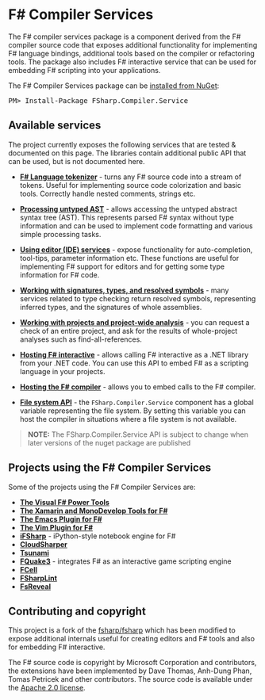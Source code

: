 F# Compiler Services
====================

The F# compiler services package is a component derived from the F# compiler source code that
exposes additional functionality for implementing F# language bindings, additional
tools based on the compiler or refactoring tools. The package also includes F# 
interactive service that can be used for embedding F# scripting into your applications.

<div class="row">
  <div class="span1"></div>
  <div class="span6">
    <div class="well well-small" id="nuget">
      The F# Compiler Services package can be <a href="https://nuget.org/packages/FSharp.Compiler.Service">installed from NuGet</a>:
      <pre>PM> Install-Package FSharp.Compiler.Service</pre>
    </div>
  </div>
  <div class="span1"></div>
</div>

Available services
------------------

The project currently exposes the following services that are tested & documented on this page.
The libraries contain additional public API that can be used, but is not documented here.

 * [**F# Language tokenizer**](tokenizer.html) - turns any F# source code into a stream of tokens.
   Useful for implementing source code colorization and basic tools. Correctly handle nested 
   comments, strings etc.

 * [**Processing untyped AST**](untypedtree.html) - allows accessing the untyped abstract syntax tree (AST).
   This represents parsed F# syntax without type information and can be used to implement code formatting
   and various simple processing tasks.   

 * [**Using editor (IDE) services**](editor.html) - expose functionality for auto-completion, tool-tips,
   parameter information etc. These functions are useful for implementing F# support for editors
   and for getting some type information for F# code.

 * [**Working with signatures, types, and resolved symbols**](symbols.html) - many services related to type checking
   return resolved symbols, representing inferred types, and the signatures of whole assemblies. 
  
 * [**Working with projects and project-wide analysis**](project.html) - you can request a check of
   an entire project, and ask for the results of whole-project analyses such as find-all-references.
   
 * [**Hosting F# interactive**](interactive.html) - allows calling F# interactive as a .NET library
   from your .NET code. You can use this API to embed F# as a scripting language in your projects.
 
 * [**Hosting the F# compiler**](compiler.html) - allows you to embed calls to the F# compiler.
  
 * [**File system API**](filesystem.html) - the `FSharp.Compiler.Service` component has a global variable
   representing the file system. By setting this variable you can host the compiler in situations where a file system
   is not available.
  
> **NOTE:** The FSharp.Compiler.Service API is subject to change when later versions of the nuget package are published

Projects using the F# Compiler Services
------------------

Some of the projects using the F# Compiler Services are:

 * [**The Visual F# Power Tools**](http://fsprojects.github.io/VisualFSharpPowerTools/) 
 * [**The Xamarin and MonoDevelop Tools for F#**](https://github.com/fsharp/fsharpbinding/blob/master/monodevelop/README.md) 
 * [**The Emacs Plugin for F#**](https://github.com/fsharp/fsharpbinding/blob/master/emacs/README.md) 
 * [**The Vim Plugin for F#**](https://github.com/fsharp/fsharpbinding/blob/master/vim/README.md) 
 * [**iFSharp**](https://github.com/BayardRock/IfSharp)  - iPython-style notebook engine for F#
 * [**CloudSharper**](http://cloudsharper.com/) 
 * [**Tsunami**](http://tsunami.io) 
 * [**FQuake3**](https://github.com/TIHan/FQuake3/)  - integrates F# as an interactive game scripting engine
 * [**FCell**](http://fcell.io) 
 * [**FSharpLint**](https://github.com/fsprojects/FSharpLint) 
 * [**FsReveal**](http://kimsk.github.io/FsReveal/)


Contributing and copyright
--------------------------

This project is a fork of the [fsharp/fsharp](https://github.com/fsharp/fsharp) which has been
modified to expose additional internals useful for creating editors and F# tools and also for
embedding F# interactive.

The F# source code is copyright by Microsoft Corporation and contributors, the extensions have been
implemented by Dave Thomas, Anh-Dung Phan, Tomas Petricek and other contributors. The source code
is available under the [Apache 2.0 license](https://github.com/fsharp/FSharp.Compiler.Service/blob/master/LICENSE).
